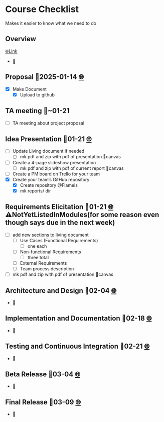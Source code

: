 
# Course Checklist

Makes it easier to know what we need to do

## Overview

[🌐Link](https://canvas.oregonstate.edu/courses/1987844/assignments/9927615)

- 🚧

## Proposal 📅2025-01-14 [🌐](https://canvas.oregonstate.edu/courses/1987844/assignments/9941406)

- [x] Make Document
  - [x] Upload to github

## TA meeting 📅~01-21

- [ ] TA meeting about project proposal

## Idea Presentation 📅01-21 [🌐](https://canvas.oregonstate.edu/courses/1987844/assignments/9908939)

- [ ] Update Living document if needed
  - [ ] mk pdf and zip with pdf of presentation 🚚canvas
- [ ] Create a 4-page slideshow presentation
  - [ ] mk pdf and zip with pdf of current report 🚚canvas
- [ ] Create a PM board on Trello for your team
- [x] Create your team’s GitHub repository
  - [x] Create repository @Flameis
  - [x] mk reports/ dir

## Requirements Elicitation 📅01-21 [🌐](https://canvas.oregonstate.edu/courses/1987844/assignments/9941654) ⚠️NotYetListedInModules(for some reason even though says due in the next week)

- [ ] add new sections to living document
  - [ ] Use Cases (Functional Requirements)
    - [ ] one each
  - [ ] Non-functional Requirements
    - [ ] three total
  - [ ] External Requirements
  - [ ] Team process description
- [ ] mk pdf and zip with pdf of presentation 🚚canvas

## Architecture and Design 📅02-04 [🌐](https://canvas.oregonstate.edu/courses/1987844/assignments/9943333)

- 🚧

## Implementation and Documentation 📅02-18 [🌐](https://canvas.oregonstate.edu/courses/1987844/assignments/9943771)

- 🚧

## Testing and Continuous Integration 📅02-21 [🌐](https://canvas.oregonstate.edu/courses/1987844/assignments/9943857)

- 🚧

## Beta Release 📅03-04 [🌐](https://canvas.oregonstate.edu/courses/1987844/assignments/9943858)

- 🚧

## Final Release 📅03-09 [🌐](https://canvas.oregonstate.edu/courses/1987844/assignments/9943948)

- 🚧
